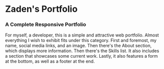 # Zaden's Portfolio
### A Complete Responsive Portfolio
For myself, a developer, this is a simple and attractive web portfolio. Almost everything I wish to exhibit fits under this category. First and foremost, my name, social media links, and an image. Then there's the About section, which displays more information. Then there's the Skills list. It also includes a section that showcases some current work. Lastly, it also features a form at the bottom, as well as a footer at the end.

<!-- ![preview img](/preview.png) -->
